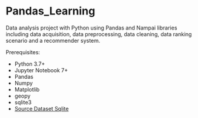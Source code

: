 # Pandas_Learning
Data analysis project with Python using Pandas and Nampai libraries including data acquisition, data preprocessing, data cleaning, data ranking scenario and a recommender system.

Prerequisites:
- Python 3.7+
- Jupyter Notebook 7+
- Pandas
- Numpy
- Matplotlib
- geopy
- sqlite3
- [Source Dataset Sqlite](https://drive.google.com/file/d/1WOe0LGLNcIRn7e9ZcgQbqif0bSclqBPc/view?usp=drive_link)
  
  

